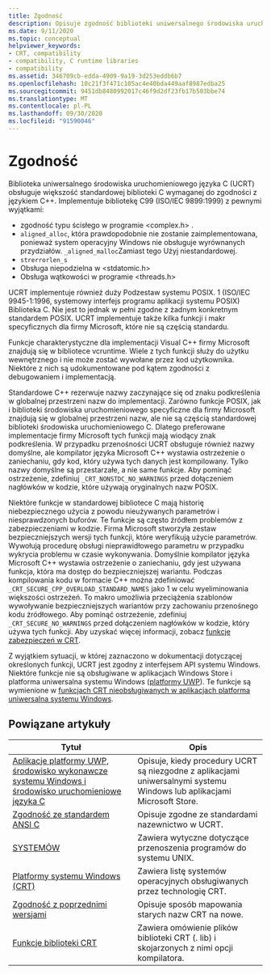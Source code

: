 ```yaml
---
title: Zgodność
description: Opisuje zgodność biblioteki uniwersalnego środowiska uruchomieniowego języka Microsoft (UCRT) w standardowym języku C, POSIX, bezpieczny CRT i aplikacje ze sklepu.
ms.date: 9/11/2020
ms.topic: conceptual
helpviewer_keywords:
- CRT, compatibility
- compatibility, C runtime libraries
- compatibility
ms.assetid: 346709cb-edda-4909-9a19-3d253eddb6b7
ms.openlocfilehash: 10c21f3f471c105ac4e40bda449aaf8987edba25
ms.sourcegitcommit: 9451db8480992017c46f9d2df23fb17b503bbe74
ms.translationtype: MT
ms.contentlocale: pl-PL
ms.lasthandoff: 09/30/2020
ms.locfileid: "91590046"
---
```

# <a name="compatibility"></a>Zgodność

Biblioteka uniwersalnego środowiska uruchomieniowego języka C (UCRT) obsługuje większość standardowej biblioteki C wymaganej do zgodności z językiem C++. Implementuje bibliotekę C99 (ISO/IEC 9899:1999) z pewnymi wyjątkami:

- zgodność typu ścisłego w programie \<complex.h> .
- `aligned_alloc`, która prawdopodobnie nie zostanie zaimplementowana, ponieważ system operacyjny Windows nie obsługuje wyrównanych przydziałów. `_aligned_malloc`Zamiast tego Użyj niestandardowej.
- `strerrorlen_s`
- Obsługa niepodzielna w \<stdatomic.h>
- Obsługa wątkowości w programie \<threads.h>

UCRT implementuje również duży Podzestaw systemu POSIX. 1 (ISO/IEC 9945-1:1996, systemowy interfejs programu aplikacji systemu POSIX) Biblioteka C. Nie jest to jednak w pełni zgodne z żadnym konkretnym standardem POSIX. UCRT implementuje także kilka funkcji i makr specyficznych dla firmy Microsoft, które nie są częścią standardu.

Funkcje charakterystyczne dla implementacji Visual C++ firmy Microsoft znajdują się w bibliotece vcruntime.  Wiele z tych funkcji służy do użytku wewnętrznego i nie może zostać wywołane przez kod użytkownika. Niektóre z nich są udokumentowane pod kątem zgodności z debugowaniem i implementacją.

Standardowe C++ rezerwuje nazwy zaczynające się od znaku podkreślenia w globalnej przestrzeni nazw do implementacji. Zarówno funkcje POSIX, jak i biblioteki środowiska uruchomieniowego specyficzne dla firmy Microsoft znajdują się w globalnej przestrzeni nazw, ale nie są częścią standardowej biblioteki środowiska uruchomieniowego C. Dlatego preferowane implementacje firmy Microsoft tych funkcji mają wiodący znak podkreślenia. W przypadku przenośności UCRT obsługuje również nazwy domyślne, ale kompilator języka Microsoft C++ wystawia ostrzeżenie o zaniechaniu, gdy kod, który używa tych danych jest kompilowany. Tylko nazwy domyślne są przestarzałe, a nie same funkcje. Aby pominąć ostrzeżenie, zdefiniuj `_CRT_NONSTDC_NO_WARNINGS` przed dołączeniem nagłówków w kodzie, które używają oryginalnych nazw POSIX.

Niektóre funkcje w standardowej bibliotece C mają historię niebezpiecznego użycia z powodu nieużywanych parametrów i niesprawdzonych buforów. Te funkcje są często źródłem problemów z zabezpieczeniami w kodzie. Firma Microsoft stworzyła zestaw bezpieczniejszych wersji tych funkcji, które weryfikują użycie parametrów. Wywołują procedurę obsługi nieprawidłowego parametru w przypadku wykrycia problemu w czasie wykonywania.  Domyślnie kompilator języka Microsoft C++ wystawia ostrzeżenie o zaniechaniu, gdy jest używana funkcja, która ma dostęp do bezpieczniejszej wariantu. Podczas kompilowania kodu w formacie C++ można zdefiniować `_CRT_SECURE_CPP_OVERLOAD_STANDARD_NAMES` jako 1 w celu wyeliminowania większości ostrzeżeń. To makro umożliwia przeciążenia szablonów wywoływanie bezpieczniejszych wariantów przy zachowaniu przenośnego kodu źródłowego. Aby pominąć ostrzeżenie, zdefiniuj `_CRT_SECURE_NO_WARNINGS` przed dołączeniem nagłówków w kodzie, który używa tych funkcji. Aby uzyskać więcej informacji, zobacz [funkcje zabezpieczeń w CRT](../c-runtime-library/security-features-in-the-crt.md).

Z wyjątkiem sytuacji, w której zaznaczono w dokumentacji dotyczącej określonych funkcji, UCRT jest zgodny z interfejsem API systemu Windows.  Niektóre funkcje nie są obsługiwane w aplikacjach Windows Store i platforma uniwersalna systemu Windows ([platformy UWP](/uwp)). Te funkcje są wymienione w [funkcjach CRT nieobsługiwanych w aplikacjach platforma uniwersalna systemu Windows](../cppcx/crt-functions-not-supported-in-universal-windows-platform-apps.md).

## <a name="related-articles"></a>Powiązane artykuły

|Tytuł|Opis|
|-----------|-----------------|
|[Aplikacje platformy UWP, środowisko wykonawcze systemu Windows i środowisko uruchomieniowe języka C](../c-runtime-library/windows-store-apps-the-windows-runtime-and-the-c-run-time.md)|Opisuje, kiedy procedury UCRT są niezgodne z aplikacjami uniwersalnymi systemu Windows lub aplikacjami Microsoft Store.|
|[Zgodność ze standardem ANSI C](../c-runtime-library/ansi-c-compliance.md)|Opisuje zgodne ze standardami nazewnictwo w UCRT.|
|[SYSTEMÓW](../c-runtime-library/unix.md)|Zawiera wytyczne dotyczące przenoszenia programów do systemu UNIX.|
|[Platformy systemu Windows (CRT)](../c-runtime-library/windows-platforms-crt.md)|Zawiera listę systemów operacyjnych obsługiwanych przez technologię CRT.|
|[Zgodność z poprzednimi wersjami](../c-runtime-library/backward-compatibility.md)|Opisuje sposób mapowania starych nazw CRT na nowe.|
|[Funkcje biblioteki CRT](../c-runtime-library/crt-library-features.md)|Zawiera omówienie plików biblioteki CRT (. lib) i skojarzonych z nimi opcji kompilatora.|
